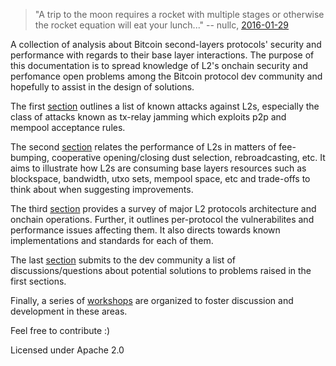 > "A trip to the moon requires a rocket with multiple stages or otherwise the rocket equation will eat your lunch..." -- nullc, [2016-01-29](https://www.reddit.com/r/Bitcoin/comments/438hx0/a_trip_to_the_moon_requires_a_rocket_with/)

A collection of analysis about Bitcoin second-layers protocols' security and performance with regards to their base layer interactions. The purpose of this documentation is to spread knowledge of L2's
onchain security and perfomance open problems among the Bitcoin protocol dev community and hopefully to assist in the design of solutions.

The first [section](threats/README.md) outlines a list of known attacks against L2s, especially the class of attacks known as tx-relay jamming which exploits p2p and mempool acceptance rules.

The second [section](performance/README.md) relates the performance of L2s in matters of fee-bumping, cooperative opening/closing dust selection, rebroadcasting, etc. It aims to illustrate how L2s are consuming base layers resources
such as blockspace, bandwidth, utxo sets, mempool space, etc and trade-offs to think about when suggesting improvements.

The third [section](protocols/README.md) provides a survey of major L2 protocols architecture and onchain operations. Further, it outlines per-protocol the vulnerabilites and performance issues affecting them. It also directs towards
known implementations and standards for each of them.

The last [section](discussions/README.md) submits to the dev community a list of discussions/questions about potential solutions to problems raised in the first sections.

Finally, a series of [workshops](workshops/) are organized to foster discussion and development in these areas.

Feel free to contribute :)

Licensed under Apache 2.0
